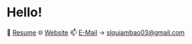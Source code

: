 # Hello!
📄 [Resume](https://drive.google.com/file/d/1CbE9c7TZY73nYFMedXDLZCCNEDwoQyt1/view?usp=drive_link)
🌐 [Website](https://seanquiambao.vercel.app/)
📫 [E-Mail](mailto:slquiambao03@gmail.com) -> slquiambao03@gmail.com
